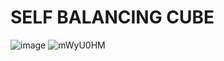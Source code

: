 # SELF BALANCING CUBE

![image](https://github.com/user-attachments/assets/76b47fb1-1fd6-46ed-b147-ce12c260564d)
![mWyU0HM](https://github.com/user-attachments/assets/cc4e3e46-3443-488b-b648-f23d786e0000)
